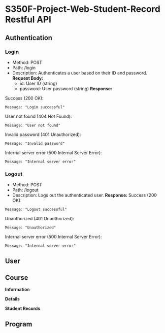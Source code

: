 # S350F-Project-Web-Student-Record Restful API

## Authentication 
### Login
- Method: POST
- Path: /login
- Description: Authenticates a user based on their ID and password.
**Request Body:**
    - id: User ID (string)
    - password: User password (string)
**Response:**

Success (200 OK):
```
Message: "Login successful"
```

User not found (404 Not Found):
```
Message: "User not found"
```
Invalid password (401 Unauthorized):
```
Message: "Invalid password"
```
Internal server error (500 Internal Server Error):
```
Message: "Internal server error"
```

### Logout
- Method: POST
- Path: /logout
- Description: Logs out the authenticated user.
**Response:**
Success (200 OK):
```
Message: "Logout successful"
```
Unauthorized (401 Unauthorized):
```
Message: "Unauthorized"
```
Internal server error (500 Internal Server Error):
```
Message: "Internal server error"
```
## User

## Course

**Information**

**Details**

**Student Records**

## Program
